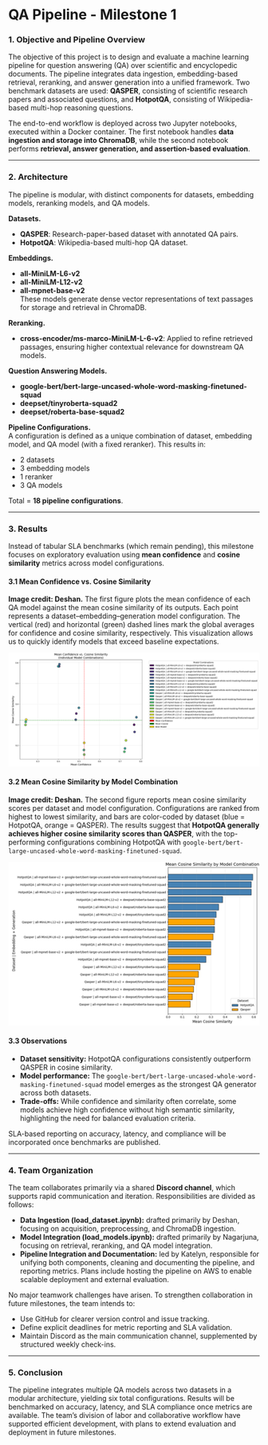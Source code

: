 # QA Pipeline - Milestone 1

### 1. Objective and Pipeline Overview  

The objective of this project is to design and evaluate a machine learning pipeline for question answering (QA) over scientific and encyclopedic documents. The pipeline integrates data ingestion, embedding-based retrieval, reranking, and answer generation into a unified framework. Two benchmark datasets are used: **QASPER**, consisting of scientific research papers and associated questions, and **HotpotQA**, consisting of Wikipedia-based multi-hop reasoning questions.  

The end-to-end workflow is deployed across two Jupyter notebooks, executed within a Docker container. The first notebook handles **data ingestion and storage into ChromaDB**, while the second notebook performs **retrieval, answer generation, and assertion-based evaluation**.  

---

### 2. Architecture  

The pipeline is modular, with distinct components for datasets, embedding models, reranking models, and QA models.  

**Datasets.**  
- **QASPER**: Research-paper-based dataset with annotated QA pairs.  
- **HotpotQA**: Wikipedia-based multi-hop QA dataset.  

**Embeddings.**  
- **all-MiniLM-L6-v2**  
- **all-MiniLM-L12-v2**  
- **all-mpnet-base-v2**  
These models generate dense vector representations of text passages for storage and retrieval in ChromaDB.  

**Reranking.**  
- **cross-encoder/ms-marco-MiniLM-L-6-v2**: Applied to refine retrieved passages, ensuring higher contextual relevance for downstream QA models.  

**Question Answering Models.**  
- **google-bert/bert-large-uncased-whole-word-masking-finetuned-squad**  
- **deepset/tinyroberta-squad2**  
- **deepset/roberta-base-squad2**  

**Pipeline Configurations.**  
A configuration is defined as a unique combination of dataset, embedding model, and QA model (with a fixed reranker). This results in:  

- 2 datasets  
- 3 embedding models  
- 1 reranker  
- 3 QA models  

Total = **18 pipeline configurations**.

---

### 3. Results  

Instead of tabular SLA benchmarks (which remain pending), this milestone focuses on exploratory evaluation using **mean confidence** and **cosine similarity** metrics across model configurations.  

#### 3.1 Mean Confidence vs. Cosine Similarity  

**Image credit: Deshan.** The first figure plots the mean confidence of each QA model against the mean cosine similarity of its outputs. Each point represents a dataset–embedding–generation model configuration. The vertical (red) and horizontal (green) dashed lines mark the global averages for confidence and cosine similarity, respectively. This visualization allows us to quickly identify models that exceed baseline expectations.  

![Mean Confidence vs Cosine Similarity](report_files/milestone_1/mean_confidence_vs_cosine_similarity.png)  

#### 3.2 Mean Cosine Similarity by Model Combination  

**Image credit: Deshan.** The second figure reports mean cosine similarity scores per dataset and model configuration. Configurations are ranked from highest to lowest similarity, and bars are color-coded by dataset (blue = HotpotQA, orange = QASPER). The results suggest that **HotpotQA generally achieves higher cosine similarity scores than QASPER**, with the top-performing configurations combining HotpotQA with `google-bert/bert-large-uncased-whole-word-masking-finetuned-squad`.  

![Mean Cosine Similarity by Model Combination](report_files/milestone_1/mean_cosine_similarity_by_model.png)  

#### 3.3 Observations  

- **Dataset sensitivity:** HotpotQA configurations consistently outperform QASPER in cosine similarity.  
- **Model performance:** The `google-bert/bert-large-uncased-whole-word-masking-finetuned-squad` model emerges as the strongest QA generator across both datasets.  
- **Trade-offs:** While confidence and similarity often correlate, some models achieve high confidence without high semantic similarity, highlighting the need for balanced evaluation criteria.  

SLA-based reporting on accuracy, latency, and compliance will be incorporated once benchmarks are published.  

---

### 4. Team Organization  

The team collaborates primarily via a shared **Discord channel**, which supports rapid communication and iteration. Responsibilities are divided as follows:  

- **Data Ingestion (load_dataset.ipynb):** drafted primarily by Deshan, focusing on acquisition, preprocessing, and ChromaDB ingestion.  
- **Model Integration (load_models.ipynb):** drafted primarily by Nagarjuna, focusing on retrieval, reranking, and QA model integration.  
- **Pipeline Integration and Documentation:** led by Katelyn, responsible for unifying both components, cleaning and documenting the pipeline, and reporting metrics. Plans include hosting the pipeline on AWS to enable scalable deployment and external evaluation.  

No major teamwork challenges have arisen. To strengthen collaboration in future milestones, the team intends to:  
- Use GitHub for clearer version control and issue tracking.  
- Define explicit deadlines for metric reporting and SLA validation.  
- Maintain Discord as the main communication channel, supplemented by structured weekly check-ins.  

---

### 5. Conclusion  

The pipeline integrates multiple QA models across two datasets in a modular architecture, yielding six total configurations. Results will be benchmarked on accuracy, latency, and SLA compliance once metrics are available. The team’s division of labor and collaborative workflow have supported efficient development, with plans to extend evaluation and deployment in future milestones.  